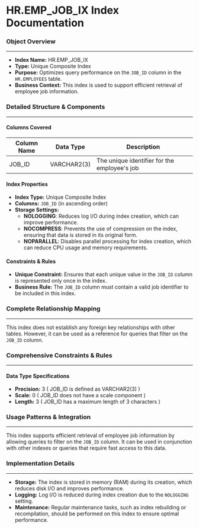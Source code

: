 **HR.EMP_JOB_IX Index Documentation**
=====================================

### Object Overview
-------------------

*   **Index Name:** HR.EMP_JOB_IX
*   **Type:** Unique Composite Index
*   **Purpose:** Optimizes query performance on the `JOB_ID` column in the `HR.EMPLOYEES` table.
*   **Business Context:** This index is used to support efficient retrieval of employee job information.

### Detailed Structure & Components
-----------------------------------

#### Columns Covered

| Column Name | Data Type | Description |
| --- | --- | --- |
| JOB_ID | VARCHAR2(3) | The unique identifier for the employee's job |

#### Index Properties

*   **Index Type:** Unique Composite Index
*   **Columns:** `JOB_ID` (in ascending order)
*   **Storage Settings:**
    *   **NOLOGGING**: Reduces log I/O during index creation, which can improve performance.
    *   **NOCOMPRESS**: Prevents the use of compression on the index, ensuring that data is stored in its original form.
    *   **NOPARALLEL**: Disables parallel processing for index creation, which can reduce CPU usage and memory requirements.

#### Constraints & Rules

*   **Unique Constraint:** Ensures that each unique value in the `JOB_ID` column is represented only once in the index.
*   **Business Rule:** The `JOB_ID` column must contain a valid job identifier to be included in this index.

### Complete Relationship Mapping
---------------------------------

This index does not establish any foreign key relationships with other tables. However, it can be used as a reference for queries that filter on the `JOB_ID` column.

### Comprehensive Constraints & Rules
--------------------------------------

#### Data Type Specifications

*   **Precision:** 3 ( JOB_ID is defined as VARCHAR2(3) )
*   **Scale:** 0 ( JOB_ID does not have a scale component )
*   **Length:** 3 ( JOB_ID has a maximum length of 3 characters )

### Usage Patterns & Integration
-------------------------------

This index supports efficient retrieval of employee job information by allowing queries to filter on the `JOB_ID` column. It can be used in conjunction with other indexes or queries that require fast access to this data.

### Implementation Details
-------------------------

*   **Storage:** The index is stored in memory (RAM) during its creation, which reduces disk I/O and improves performance.
*   **Logging:** Log I/O is reduced during index creation due to the `NOLOGGING` setting.
*   **Maintenance:** Regular maintenance tasks, such as index rebuilding or recompilation, should be performed on this index to ensure optimal performance.